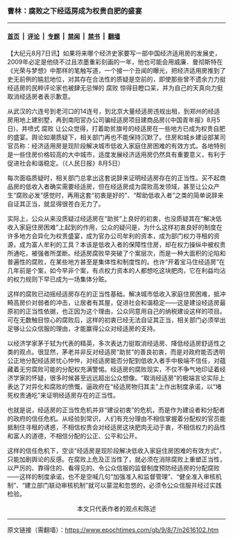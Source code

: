 ### 曹林：腐败之下经适房成为权贵自肥的盛宴

---

#### [首页](../../../..?n2616102) &nbsp;|&nbsp; [评论](../../../../../epoch-comment?n2616102) &nbsp;|&nbsp; [专题](../../../../../epoch-special?n2616102) &nbsp;|&nbsp; [禁闻](../../../../../epoch-news?n2616102) &nbsp;|&nbsp; [禁书](../../../../../books?n2616102) &nbsp;|&nbsp; [翻墙](https://github.com/gfw-breaker/nogfw/blob/master/README.md?n2616102)


<div class="post_content" id="artbody" itemprop="articleBody">
 <!-- article content begin -->
 <p>
  【大纪元8月7日讯】如果将来哪个经济史家要写一部中国经济适用房的发展史，2009年必定是他绕不过且浓墨重彩刻画的一年，他也可能会用威廉．曼彻斯特在《光荣与梦想》中那样的笔触写道，一个接一个丑闻的曝光，把经济适用房推到了史无前例的尴尬地位，对其存在合法性的质疑是空前的，即使那些曾不遗余力力挺经适房的民粹评论家也被肆无忌惮的
  <ok href="https://www.epochtimes.com/gb/tag/%E8%85%90%E8%B4%A5.html">
   腐败
  </ok>
  惊得目瞪口呆，并为自己的天真向力挺取消经适房者表示歉意。
 </p>
 <p>
  从武汉的六连号到老河口的14连号，到北京大量经适房违规出租，到郑州的经适房用地上建别墅，再到南阳官办公司骗经适房项目建商品房(《中国青年报》8月5日)，井喷式
  <ok href="https://www.epochtimes.com/gb/tag/%E8%85%90%E8%B4%A5.html">
   腐败
  </ok>
  让公众觉得，打着助贫旗号的经适房在一些地方已成为权贵自肥的盛宴。舆论如潮质疑下，相关部门再也不能保持沉默了。住房和城乡建设部某司官员称：经济适用房是现阶段解决城市低收入家庭住房困难的有效方式。各地特别是一些住房价格较高的大中城市，适度发展经济适用房仍然具有重要意义，有利于促进社会和谐稳定。（《人民日报》8月5日）
 </p>
 <p>
  每次面临质疑时，相关部门总拿出这套说辞来证明经适房存在的正当性。买不起商品房的低收入者确实需要经适房，但在经适房成为腐败高发领域，甚至让公众产生“腐败必发”感觉时，再用这套“初衷是好的”、“帮助低收入者”之类的简单说辞来自证其正当，就显得很苍白无力了。
 </p>
 <p>
  实际上，公众从来没质疑过经适房在“助贫”上良好的初衷，也没质疑其在“解决低收入家庭住房困难”上起到的作用，公众的疑问是，为什么这样初衷良好的制度在许多地方会异化为权贵盛宴，成为官办公司牟利的资本，成为部门权力寻租的资源，成为富人牟利的工具？本该是低收入者的保障性住房，却在权力操纵中被权贵所通吃，被强者所垄断。经适房腐败早突破了个案层次，而是一种大面积的沦陷和普遍性的腐败，在某些地方甚至是集体性和制度性的。也许“开着宝马住经适房”在几年前是个案，如今早非个案，有点权力资本的人都想吃这块肥肉，它在利益均沾的权力规则下早已成为一场集体分赃。
 </p>
 <p>
  这样的腐败已动摇经适房存在的正当性基础。解决城市低收入家庭住房困难，抵冲畸高房价对弱者的冲击，让居者有其屋，促进社会和谐稳定——这是建设经适房最原初的正当性依据，也正因为这个理由，公众同意用自己的纳税建设这样的项目。可在无数触目惊心的腐败后，这样的初衷已经无法自证其正当，相关部门必须举出足够让公众信服的理由，才能赢得公众对经适房的支持。
 </p>
 <p>
  以经济学家茅于轼为代表的精英，多次表达力挺取消经适房、降低经适房舒适性之类的观点。很显然，茅老并非反对经适房“助贫”的善良初衷，而是对政府能否透明公正地分配经适房忧心忡忡，对经适房能否分配到低收入者手中极端不信任，对蕴藏着无穷腐败可能的分配权充满警惕。经适房的腐败现实，不仅不争气地印证着经济学家的怀疑，很多时候甚至远远超出公众想像。“取消经适房”的极端言论实际上表达了对异化和腐败的愤慨，逼政府在“经适房物归其主”上作出制度承诺，以“堵死权贵通吃”来证明经适房存在的正当性。
 </p>
 <p>
  也就是说，经适房的正当性危机并非“建设初衷”的危机，而是作为建设者和分配者的政府的信任危机。从经验到常识，人们有充分理由不相信掌握着分配权的官员能抵制住寻租的诱惑，不相信权贵会对经适房这块肥肉无动于衷，不相信权力的品性和富人的道德，不相信分配的公正、公平和公开。
 </p>
 <p>
  这样的信任危机下，空谈“经适房是现阶段解决低收入家庭住房困难的有效方式”，只能加剧舆论的反感。在腐败上危及正当性了，就必须在消除腐败上重塑正当性，以严厉的、靠得住的、看得见的、令公众信服的监督制度预防经适房的分配腐败——这样的制度承诺，也不是空喊几句“加强准入和监督管理”、“健全准入审核机制”、“建立部门联动审核机制”就可以蒙混和忽悠的，必须令公众信服并经过实践检验。
  <font color="#ffffff">
   (http://www.dajiyuan.com)
  </font>
  <br/>
  <center>
   <font class="GY13">
    本文只代表作者的观点和陈述
   </font>
  </center>
 </p>
 <!-- article content end -->
 <div id="below_article_ad">
 </div>
</div>


---

原文链接（需翻墙）：https://www.epochtimes.com/gb/9/8/7/n2616102.htm